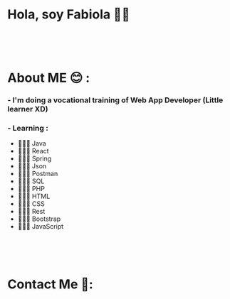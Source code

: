 # Hola, soy Fabiola 👋🏻
<!-- 
<div align="center">
<img hight="300" width="700" alt="GIF" align="center" src="https://github.com/Xx-Ashutosh-xX/Xx-Ashutosh-xX/blob/master/assets/208593.gif">
</div>
 -->
</br>
</br>
</br>


# About ME 😊 :

### - I'm doing a vocational training of Web App Developer (Little learner XD)
<!-- 
<img hight="400" width="500" alt="GIF" align="right" src="https://github.com/Xx-Ashutosh-xX/Xx-Ashutosh-xX/blob/master/assets/1936.gif">
 -->
### - Learning :
- 👩🏻‍💻 Java
- 👩🏻‍💻 React
- 👩🏻‍💻 Spring
- 👩🏻‍💻 Json
- 👩🏻‍💻 Postman
- 👩🏻‍💻 SQL
- 👩🏻‍💻 PHP
- 👩🏻‍💻 HTML
- 👩🏻‍💻 CSS
- 👩🏻‍💻 Rest
- 👩🏻‍💻 Bootstrap
- 👩🏻‍💻 JavaScript

</br>
</br>
</br>


# Contact Me 💬:

<p>
 </br>
<!-- 

<img hight="320" width="450" align="right" alt="GIF" src="https://github.com/Xx-Ashutosh-xX/Xx-Ashutosh-xX/blob/master/assets/93195.gif">

 -->
....

 </p>
 

</br>
</br>
</br>
</br>
</br>
</br>
</br>

<!-- 

<p align="center" >  
  <a href="https://github.com/anuraghazra/github-readme-stats"> 
<img  src="https://github-readme-stats.vercel.app/api?username=Xx-Ashutosh-xX&&show_icons=true&theme=radical"/>
  </a>
  </p>
  -->

